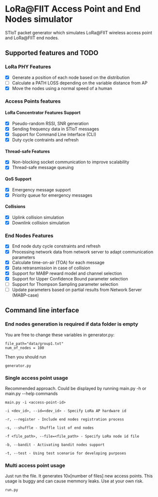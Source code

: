 # LoRa@FIIT Access Point and End Nodes simulator
STIoT packet generator which simulates LoRa@FIIT wireless access point and LoRa@FIIT end nodes.

## Supported features and TODO

### LoRa PHY Features
- [X] Generate a position of each node based on the distribution
- [ ] Calculate a PATH LOSS depending on the variable distance from AP
- [X] Move the nodes using a normal speed of a human

### Access Points features

#### LoRa Concentrator Features Support
- [X] Pseudo-random RSSI, SNR generation
- [X] Sending frequency data in STIoT messages
- [X] Support for Command Line Interface (CLI)
- [X] Duty cycle contraints and refresh

#### Thread-safe Features
- [X] Non-blocking socket communication to improve scalability
- [X] Thread-safe message queuing

#### QoS Support
- [X] Emergency message support
- [X] Priority queue for emergency messages

#### Collisions
- [X] Uplink collision simulation
- [X] Downlink collision simulation

### End Nodes Features
- [X] End node duty cycle constraints and refresh
- [X] Processing network data from network server to adapt communication parameters
- [X] Calculate time-on-air (TOA) for each message
- [X] Data retransmission in case of collision
- [X] Support for MABP reward model and channel selection
- [X] Support for Upper Confidence Bound parameter selection
- [ ] Support for Thompson Sampling parameter selection
- [ ] Update parameters based on partial results from Network Server (MABP-case)

## Command line interface

### End nodes generation is required if data folder is empty
You are free to change these variables in generator.py:
```
file_path="data/group1.txt"
num_of_nodes = 100
```

Then you should run
```
generator.py
```

### Single access point usage
Recommended approach.
Could be displayed by running main.py -h or main.py --help commands
```
main.py -i <access-point-id>

-i <dev_id>, --id=<dev_id> - Specify LoRa AP hardware id

-r, --register - Include end nodes registration process

-s, --shuffle - Shuffle list of end nodes

-f <file_path>, --file=<file_path> - Specify LoRa node id file

-b, --bandit - Activating bandit nodes support

-t, --test - Using test scenario for developing purposes
```

### Multi access point usage
Just run the file. It generates 10x[number of files] new access points.
This usage is buggy and can cause memmory leaks.
Use at your own risk.
```
run.py
```
